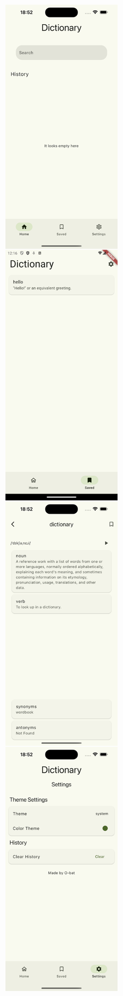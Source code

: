 <p align="center">
  <img src="images/1.png" width="350" title="hover text" >

  <img src="images/2.png" width="350" alt="accessibility text">
  <br/>
  <img src="images/3.png" width="350" alt="accessibility text">
    <br/>
  <img src="images/4.png" width="350" alt="accessibility text">
</p>
